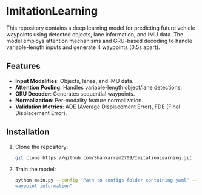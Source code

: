 # ImitationLearning
This repository contains a deep learning model for predicting future vehicle waypoints using detected objects, lane information, and IMU data. The model employs attention mechanisms and GRU-based decoding to handle variable-length inputs and generate 4 waypoints (0.5s apart).

## Features
- **Input Modalities**: Objects, lanes, and IMU data.
- **Attention Pooling**: Handles variable-length object/lane detections.
- **GRU Decoder**: Generates sequential waypoints.
- **Normalization**: Per-modality feature normalization.
- **Validation Metrics**: ADE (Average Displacement Error), FDE (Final Displacement Error).

## Installation
1. Clone the repository:
   ```bash
   git clone https://github.com/Shankarram2709/ImitationLearning.git
2. Train the model:
   ```bash
   python main.py --config "Path to configs folder containing yaml" --data-dir "Path to the dataset containing objects, lanes, imu and 
   waypoint information"
   
